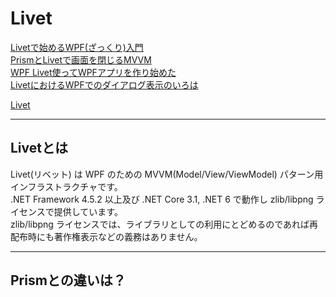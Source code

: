 # Livet

[Livetで始めるWPF(ざっくり)入門](https://qiita.com/Kokudori/items/ab5fcac4b31d7290e630)  
[PrismとLivetで画面を閉じるMVVM](https://redwarrior.hateblo.jp/entry/2020/08/31/090000)  
[WPF Livet使ってWPFアプリを作り始めた](https://hakase0274.hatenablog.com/entry/2021/01/31/200000)  
[LivetにおけるWPFでのダイアログ表示のいろは](https://days-of-programming.blogspot.com/2018/01/livetwpf.html)  

[Livet](https://github.com/runceel/Livet)  

---

## Livetとは

Livet(リベット) は WPF のための MVVM(Model/View/ViewModel) パターン用インフラストラクチャです。  
.NET Framework 4.5.2 以上及び .NET Core 3.1, .NET 6 で動作し zlib/libpng ライセンスで提供しています。  
zlib/libpng ライセンスでは、ライブラリとしての利用にとどめるのであれば再配布時にも著作権表示などの義務はありません。  

---

## Prismとの違いは？
